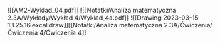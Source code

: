 ![[AM2-Wyklad_04.pdf]]
![[Notatki/Analiza matematyczna 2.3A/Wykłady/Wykład 4/Wyklad_4a.pdf]]
![[Drawing 2023-03-15 13.25.16.excalidraw]][[Notatki/Analiza matematyczna 2.3A/Ćwiczenia/Ćwiczenia 4/Ćwiczenia 4]]